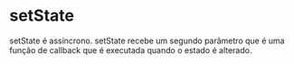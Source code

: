 
# setState
setState é assíncrono.
setState recebe um segundo parâmetro que é uma função de callback
que é executada quando o estado é alterado.